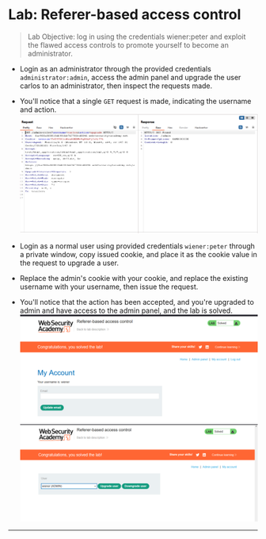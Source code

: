 # Lab: Referer-based access control

> Lab Objective: log in using the credentials wiener:peter and exploit the flawed access controls to promote yourself to become an administrator.

- Login as an administrator through the provided credentials `administrator:admin`, access the admin panel and upgrade the user carlos to an administrator, then inspect the requests made.

- You'll notice that a single `GET` request is made, indicating the username and action.
  ![1st screenshot](./attachments/1.png)

- Login as a normal user using provided credentials `wiener:peter` through a private window, copy issued cookie, and place it as the cookie value in the request to upgrade a user.

- Replace the admin's cookie with your cookie, and replace the existing username with your username, then issue the request.

- You'll notice that the action has been accepted, and you're upgraded to admin and have access to the admin panel, and the lab is solved.
  ![2nd screenshot](./attachments/2.png)
  ![3rd screenshot](./attachments/3.png)

---
